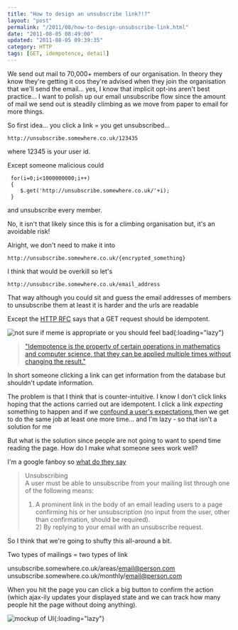```yaml
---
title: "How to design an unsubscribe link?!?"
layout: "post"
permalink: "/2011/08/how-to-design-unsubscribe-link.html"
date: "2011-08-05 08:49:00"
updated: "2011-08-05 09:39:35"
category: HTTP
tags: [GET, idempotence, detail]
---
```


We send out mail to 70,000+ members of our organisation. In theory they know they're getting it cos they're advised when they join the organisation that we'll send the email... yes, I know that implicit opt-ins aren't best practice... I want to polish up our email unsubscribe flow since the amount of mail we send out is steadily climbing as we move from paper to email for more things.

<!--more-->

So first idea... you click a link = you get unsubscribed...

`http://unsubscribe.somewhere.co.uk/123435`

where 12345 is your user id. 

Except someone malicious could

```
 for(i=0;i<1000000000;i++)
 {
 	$.get('http://unsubscribe.somewhere.co.uk/'+i);
 }
```
 and unsubscribe every member. 

No, it isn't that likely since this is for a climbing organisation but, it's an avoidable risk!

Alright, we don't need to make it into

`http://unsubscribe.somewhere.co.uk/{encrypted_something}`

I think that would be overkill so let's

`http://unsubscribe.somewhere.co.uk/email_address`

That way although you could sit and guess the email addresses of members to unsubscribe them at least it is harder and the urls are readable

Except the [HTTP RFC](https://www.w3.org/Protocols/rfc2616/rfc2616-sec9.html) says that a GET request should be idempotent.

![not sure if meme is appropriate or you should feel bad](http://1.bp.blogspot.com/-uEF-Zso3K5M/Tju1K8hAhrI/AAAAAAAAAVk/Vi_WggM_FEY/s1600/1095675-futurama_fry_looking_squint_super.jpg){:loading="lazy"}

> ["Idempotence is the property of certain operations in mathematics and computer science, that they can be applied multiple times without changing the result."](http://en.wikipedia.org/wiki/Idempotence)

In short someone clicking a link can get information from the database but shouldn't update information.

The problem is that I think that is counter-intuitive. I know I don't click links hoping that the actions carried out are idempotent. I click a link *expecting* something to happen and if we [confound a user's expectations ](http://en.wikipedia.org/wiki/Principle_of_least_astonishment)then we get to do the same job at least one more time... and I'm lazy - so that isn't a solution for me

But what is the solution since people are not going to want to spend time reading the page. How do I make what someone sees work well?

I'm a google fanboy so [what do they say](https://mail.google.com/support/bin/answer.py?answer=81126#unsub)

> Unsubscribing</span><br />A user must be able to unsubscribe from your mailing list through one of the following means:
> 
> 1) A prominent link in the body of an email leading users to a page confirming his or her unsubscription (no input from the user, other than confirmation, should be required).<br />2) By replying to your email with an unsubscribe request.

So I think that we're going to shufty this all-around a bit.

Two types of mailings = two types of link

unsubscribe.somewhere.co.uk/areas/email@person.com<br />unsubscribe.somewhere.co.uk/monthly/email@person.com

When you hit the page you can click a big button to confirm the action (which ajax-ily updates your displayed state and we can track how many people hit the page without doing anything).

![mockup of UI](http://4.bp.blogspot.com/-olQbQBRHcak/Tju4pxILv1I/AAAAAAAAAVs/jizlCCsfz1M/s1600/mockup.png){:loading="lazy"}
